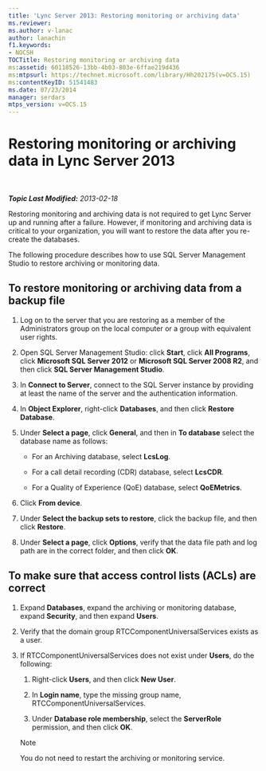 ```yaml
---
title: 'Lync Server 2013: Restoring monitoring or archiving data'
ms.reviewer: 
ms.author: v-lanac
author: lanachin
f1.keywords:
- NOCSH
TOCTitle: Restoring monitoring or archiving data
ms:assetid: 60118526-13bb-4b03-803e-6ffae219d436
ms:mtpsurl: https://technet.microsoft.com/library/Hh202175(v=OCS.15)
ms:contentKeyID: 51541483
ms.date: 07/23/2014
manager: serdars
mtps_version: v=OCS.15
---
```


<div data-xmlns="http://www.w3.org/1999/xhtml">

<div class="topic" data-xmlns="http://www.w3.org/1999/xhtml" data-msxsl="urn:schemas-microsoft-com:xslt" data-cs="http://msdn.microsoft.com/en-us/">

<div data-asp="http://msdn2.microsoft.com/asp">

# Restoring monitoring or archiving data in Lync Server 2013

</div>

<div id="mainSection">

<div id="mainBody">

<span> </span>

_**Topic Last Modified:** 2013-02-18_

Restoring monitoring and archiving data is not required to get Lync Server up and running after a failure. However, if monitoring and archiving data is critical to your organization, you will want to restore the data after you re-create the databases.

The following procedure describes how to use SQL Server Management Studio to restore archiving or monitoring data.

<div>

## To restore monitoring or archiving data from a backup file

1.  Log on to the server that you are restoring as a member of the Administrators group on the local computer or a group with equivalent user rights.

2.  Open SQL Server Management Studio: click **Start**, click **All Programs**, click **Microsoft SQL Server 2012** or **Microsoft SQL Server 2008 R2**, and then click **SQL Server Management Studio**.

3.  In **Connect to Server**, connect to the SQL Server instance by providing at least the name of the server and the authentication information.

4.  In **Object Explorer**, right-click **Databases**, and then click **Restore Database**.

5.  Under **Select a page**, click **General**, and then in **To database** select the database name as follows:
    
      - For an Archiving database, select **LcsLog**.
    
      - For a call detail recording (CDR) database, select **LcsCDR**.
    
      - For a Quality of Experience (QoE) database, select **QoEMetrics**.

6.  Click **From device**.

7.  Under **Select the backup sets to restore**, click the backup file, and then click **Restore**.

8.  Under **Select a page**, click **Options**, verify that the data file path and log path are in the correct folder, and then click **OK**.

</div>

<div>

## To make sure that access control lists (ACLs) are correct

1.  Expand **Databases**, expand the archiving or monitoring database, expand **Security**, and then expand **Users**.

2.  Verify that the domain group RTCComponentUniversalServices exists as a user.

3.  If RTCComponentUniversalServices does not exist under **Users**, do the following:
    
    1.  Right-click **Users**, and then click **New User**.
    
    2.  In **Login name**, type the missing group name, RTCComponentUniversalServices.
    
    3.  Under **Database role membership**, select the **ServerRole** permission, and then click **OK**.
    
    <div>
    

    > [!NOTE]  
    > You do not need to restart the archiving or monitoring service.

    
    </div>

</div>

</div>

<span> </span>

</div>

</div>

</div>

